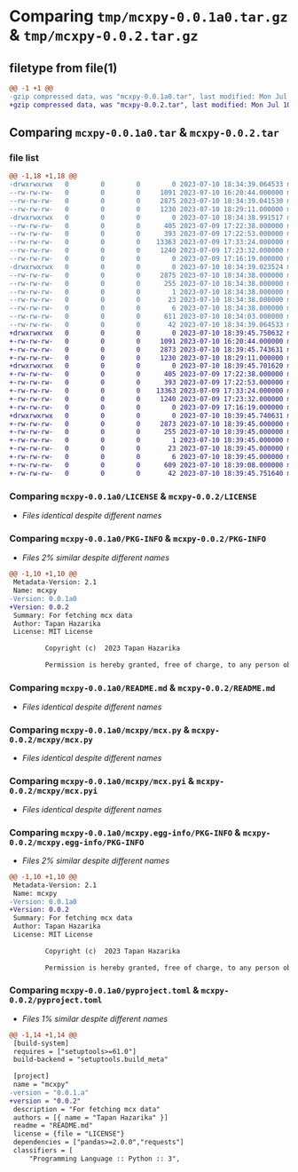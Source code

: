 # Comparing `tmp/mcxpy-0.0.1a0.tar.gz` & `tmp/mcxpy-0.0.2.tar.gz`

## filetype from file(1)

```diff
@@ -1 +1 @@
-gzip compressed data, was "mcxpy-0.0.1a0.tar", last modified: Mon Jul 10 18:34:39 2023, max compression
+gzip compressed data, was "mcxpy-0.0.2.tar", last modified: Mon Jul 10 18:39:45 2023, max compression
```

## Comparing `mcxpy-0.0.1a0.tar` & `mcxpy-0.0.2.tar`

### file list

```diff
@@ -1,18 +1,18 @@
-drwxrwxrwx   0        0        0        0 2023-07-10 18:34:39.064533 mcxpy-0.0.1a0/
--rw-rw-rw-   0        0        0     1091 2023-07-10 16:20:44.000000 mcxpy-0.0.1a0/LICENSE
--rw-rw-rw-   0        0        0     2875 2023-07-10 18:34:39.041530 mcxpy-0.0.1a0/PKG-INFO
--rw-rw-rw-   0        0        0     1230 2023-07-10 18:29:11.000000 mcxpy-0.0.1a0/README.md
-drwxrwxrwx   0        0        0        0 2023-07-10 18:34:38.991517 mcxpy-0.0.1a0/mcxpy/
--rw-rw-rw-   0        0        0      405 2023-07-09 17:22:38.000000 mcxpy-0.0.1a0/mcxpy/__init__.py
--rw-rw-rw-   0        0        0      393 2023-07-09 17:22:53.000000 mcxpy-0.0.1a0/mcxpy/__init__.pyi
--rw-rw-rw-   0        0        0    13363 2023-07-09 17:33:24.000000 mcxpy-0.0.1a0/mcxpy/mcx.py
--rw-rw-rw-   0        0        0     1240 2023-07-09 17:23:32.000000 mcxpy-0.0.1a0/mcxpy/mcx.pyi
--rw-rw-rw-   0        0        0        0 2023-07-09 17:16:19.000000 mcxpy-0.0.1a0/mcxpy/py.typed
-drwxrwxrwx   0        0        0        0 2023-07-10 18:34:39.023524 mcxpy-0.0.1a0/mcxpy.egg-info/
--rw-rw-rw-   0        0        0     2875 2023-07-10 18:34:38.000000 mcxpy-0.0.1a0/mcxpy.egg-info/PKG-INFO
--rw-rw-rw-   0        0        0      255 2023-07-10 18:34:38.000000 mcxpy-0.0.1a0/mcxpy.egg-info/SOURCES.txt
--rw-rw-rw-   0        0        0        1 2023-07-10 18:34:38.000000 mcxpy-0.0.1a0/mcxpy.egg-info/dependency_links.txt
--rw-rw-rw-   0        0        0       23 2023-07-10 18:34:38.000000 mcxpy-0.0.1a0/mcxpy.egg-info/requires.txt
--rw-rw-rw-   0        0        0        6 2023-07-10 18:34:38.000000 mcxpy-0.0.1a0/mcxpy.egg-info/top_level.txt
--rw-rw-rw-   0        0        0      611 2023-07-10 18:34:03.000000 mcxpy-0.0.1a0/pyproject.toml
--rw-rw-rw-   0        0        0       42 2023-07-10 18:34:39.064533 mcxpy-0.0.1a0/setup.cfg
+drwxrwxrwx   0        0        0        0 2023-07-10 18:39:45.750632 mcxpy-0.0.2/
+-rw-rw-rw-   0        0        0     1091 2023-07-10 16:20:44.000000 mcxpy-0.0.2/LICENSE
+-rw-rw-rw-   0        0        0     2873 2023-07-10 18:39:45.743631 mcxpy-0.0.2/PKG-INFO
+-rw-rw-rw-   0        0        0     1230 2023-07-10 18:29:11.000000 mcxpy-0.0.2/README.md
+drwxrwxrwx   0        0        0        0 2023-07-10 18:39:45.701620 mcxpy-0.0.2/mcxpy/
+-rw-rw-rw-   0        0        0      405 2023-07-09 17:22:38.000000 mcxpy-0.0.2/mcxpy/__init__.py
+-rw-rw-rw-   0        0        0      393 2023-07-09 17:22:53.000000 mcxpy-0.0.2/mcxpy/__init__.pyi
+-rw-rw-rw-   0        0        0    13363 2023-07-09 17:33:24.000000 mcxpy-0.0.2/mcxpy/mcx.py
+-rw-rw-rw-   0        0        0     1240 2023-07-09 17:23:32.000000 mcxpy-0.0.2/mcxpy/mcx.pyi
+-rw-rw-rw-   0        0        0        0 2023-07-09 17:16:19.000000 mcxpy-0.0.2/mcxpy/py.typed
+drwxrwxrwx   0        0        0        0 2023-07-10 18:39:45.740631 mcxpy-0.0.2/mcxpy.egg-info/
+-rw-rw-rw-   0        0        0     2873 2023-07-10 18:39:45.000000 mcxpy-0.0.2/mcxpy.egg-info/PKG-INFO
+-rw-rw-rw-   0        0        0      255 2023-07-10 18:39:45.000000 mcxpy-0.0.2/mcxpy.egg-info/SOURCES.txt
+-rw-rw-rw-   0        0        0        1 2023-07-10 18:39:45.000000 mcxpy-0.0.2/mcxpy.egg-info/dependency_links.txt
+-rw-rw-rw-   0        0        0       23 2023-07-10 18:39:45.000000 mcxpy-0.0.2/mcxpy.egg-info/requires.txt
+-rw-rw-rw-   0        0        0        6 2023-07-10 18:39:45.000000 mcxpy-0.0.2/mcxpy.egg-info/top_level.txt
+-rw-rw-rw-   0        0        0      609 2023-07-10 18:39:08.000000 mcxpy-0.0.2/pyproject.toml
+-rw-rw-rw-   0        0        0       42 2023-07-10 18:39:45.751640 mcxpy-0.0.2/setup.cfg
```

### Comparing `mcxpy-0.0.1a0/LICENSE` & `mcxpy-0.0.2/LICENSE`

 * *Files identical despite different names*

### Comparing `mcxpy-0.0.1a0/PKG-INFO` & `mcxpy-0.0.2/PKG-INFO`

 * *Files 2% similar despite different names*

```diff
@@ -1,10 +1,10 @@
 Metadata-Version: 2.1
 Name: mcxpy
-Version: 0.0.1a0
+Version: 0.0.2
 Summary: For fetching mcx data
 Author: Tapan Hazarika
 License: MIT License
         
         Copyright (c)  2023 Tapan Hazarika
         
         Permission is hereby granted, free of charge, to any person obtaining a copy
```

### Comparing `mcxpy-0.0.1a0/README.md` & `mcxpy-0.0.2/README.md`

 * *Files identical despite different names*

### Comparing `mcxpy-0.0.1a0/mcxpy/mcx.py` & `mcxpy-0.0.2/mcxpy/mcx.py`

 * *Files identical despite different names*

### Comparing `mcxpy-0.0.1a0/mcxpy/mcx.pyi` & `mcxpy-0.0.2/mcxpy/mcx.pyi`

 * *Files identical despite different names*

### Comparing `mcxpy-0.0.1a0/mcxpy.egg-info/PKG-INFO` & `mcxpy-0.0.2/mcxpy.egg-info/PKG-INFO`

 * *Files 2% similar despite different names*

```diff
@@ -1,10 +1,10 @@
 Metadata-Version: 2.1
 Name: mcxpy
-Version: 0.0.1a0
+Version: 0.0.2
 Summary: For fetching mcx data
 Author: Tapan Hazarika
 License: MIT License
         
         Copyright (c)  2023 Tapan Hazarika
         
         Permission is hereby granted, free of charge, to any person obtaining a copy
```

### Comparing `mcxpy-0.0.1a0/pyproject.toml` & `mcxpy-0.0.2/pyproject.toml`

 * *Files 1% similar despite different names*

```diff
@@ -1,14 +1,14 @@
 [build-system]
 requires = ["setuptools>=61.0"]
 build-backend = "setuptools.build_meta"
 
 [project]
 name = "mcxpy"
-version = "0.0.1.a"
+version = "0.0.2"
 description = "For fetching mcx data"
 authors = [{ name = "Tapan Hazarika" }]
 readme = "README.md"
 license = {file = "LICENSE"}
 dependencies = ["pandas>=2.0.0","requests"]
 classifiers = [
     "Programming Language :: Python :: 3",
```

